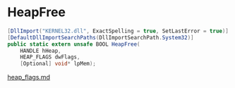 # HeapFree

```csharp
[DllImport("KERNEL32.dll", ExactSpelling = true, SetLastError = true)]
[DefaultDllImportSearchPaths(DllImportSearchPath.System32)]
public static extern unsafe BOOL HeapFree(
    HANDLE hHeap,
    HEAP_FLAGS dwFlags,
    [Optional] void* lpMem);
```

[heap\_flags.md](../memory/heap\_flags.md "mention")
